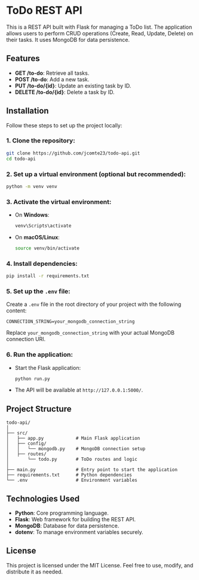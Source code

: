# ToDo REST API

This is a REST API built with Flask for managing a ToDo list. The application allows users to perform CRUD operations (Create, Read, Update, Delete) on their tasks. It uses MongoDB for data persistence.

## Features

- **GET /to-do**: Retrieve all tasks.
- **POST /to-do**: Add a new task.
- **PUT /to-do/{id}**: Update an existing task by ID.
- **DELETE /to-do/{id}**: Delete a task by ID.

## Installation

Follow these steps to set up the project locally:

### 1. Clone the repository:
```bash
git clone https://github.com/jcomte23/todo-api.git
cd todo-api
```

### 2. Set up a virtual environment (optional but recommended):
```bash
python -m venv venv
```

### 3. Activate the virtual environment:
- On **Windows**:
  ```bash
  venv\Scripts\activate
  ```
- On **macOS/Linux**:
  ```bash
  source venv/bin/activate
  ```

### 4. Install dependencies:
```bash
pip install -r requirements.txt
```

### 5. Set up the `.env` file:
Create a `.env` file in the root directory of your project with the following content:
```
CONNECTION_STRING=your_mongodb_connection_string
```
Replace `your_mongodb_connection_string` with your actual MongoDB connection URI.

### 6. Run the application:
- Start the Flask application:
  ```bash
  python run.py
  ```
- The API will be available at `http://127.0.0.1:5000/`.

## Project Structure

```
todo-api/
│
├── src/
│   ├── app.py            # Main Flask application
│   ├── config/
│   │   └── mongodb.py    # MongoDB connection setup
│   ├── routes/
│       └── todo.py       # ToDo routes and logic
│
├── main.py               # Entry point to start the application
├── requirements.txt      # Python dependencies
└── .env                  # Environment variables
```

## Technologies Used

- **Python**: Core programming language.
- **Flask**: Web framework for building the REST API.
- **MongoDB**: Database for data persistence.
- **dotenv**: To manage environment variables securely.

## License

This project is licensed under the MIT License. Feel free to use, modify, and distribute it as needed.